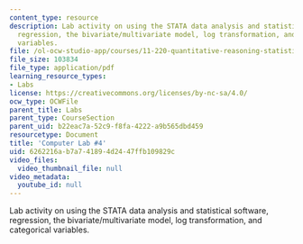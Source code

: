 ```yaml
---
content_type: resource
description: Lab activity on using the STATA data analysis and statistical software,
  regression, the bivariate/multivariate model, log transformation, and categorical
  variables.
file: /ol-ocw-studio-app/courses/11-220-quantitative-reasoning-statistical-methods-for-planners-i-spring-2009/6262216ab7a741894d2447ffb109829c_MIT11_220s09_Lab04_Apr24.pdf
file_size: 103834
file_type: application/pdf
learning_resource_types:
- Labs
license: https://creativecommons.org/licenses/by-nc-sa/4.0/
ocw_type: OCWFile
parent_title: Labs
parent_type: CourseSection
parent_uid: b22eac7a-52c9-f8fa-4222-a9b565dbd459
resourcetype: Document
title: 'Computer Lab #4'
uid: 6262216a-b7a7-4189-4d24-47ffb109829c
video_files:
  video_thumbnail_file: null
video_metadata:
  youtube_id: null
---
```

Lab activity on using the STATA data analysis and statistical software, regression, the bivariate/multivariate model, log transformation, and categorical variables.
